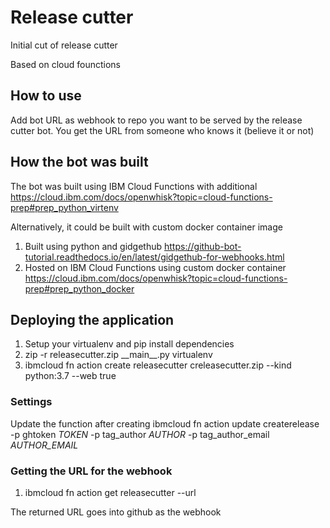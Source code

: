 # Release cutter

Initial cut of release cutter

Based on cloud founctions

## How to use

Add bot URL as webhook to repo you want to be served by the release cutter bot. You get the URL from someone who knows it (believe it or not)

## How the bot was built
The bot was built using IBM Cloud Functions with additional 
https://cloud.ibm.com/docs/openwhisk?topic=cloud-functions-prep#prep_python_virtenv


Alternatively, it could be built with custom docker container image
1. Built using python and gidgethub https://github-bot-tutorial.readthedocs.io/en/latest/gidgethub-for-webhooks.html
2. Hosted on IBM Cloud Functions using custom docker container https://cloud.ibm.com/docs/openwhisk?topic=cloud-functions-prep#prep_python_docker

## Deploying the application
1. Setup your virtualenv and pip install dependencies
2. zip -r releasecutter.zip \_\_main\_\_.py virtualenv
3. ibmcloud fn action create releasecutter creleasecutter.zip --kind python:3.7  --web true


### Settings
Update the function after creating
ibmcloud fn action update createrelease -p ghtoken _TOKEN_ -p tag_author _AUTHOR_ -p tag_author_email _AUTHOR_EMAIL_


### Getting the URL for the webhook
1. ibmcloud fn action get releasecutter --url

The returned URL goes into github as the webhook
